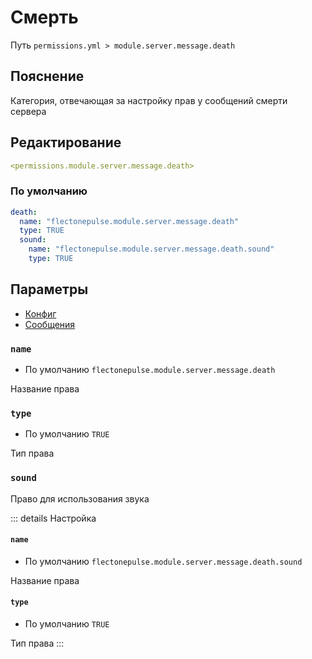 # Смерть
Путь `permissions.yml > module.server.message.death`

## Пояснение
Категория, отвечающая за настройку прав у сообщений смерти сервера

## Редактирование
```yaml
<permissions.module.server.message.death>
```

### По умолчанию
```yaml
death:
  name: "flectonepulse.module.server.message.death"
  type: TRUE
  sound:
    name: "flectonepulse.module.server.message.death.sound"
    type: TRUE
```

## Параметры

- [Конфиг](/en/config/module/server/messsage/death/)
- [Сообщения](/en/messages/ru_ru/module/server/message/death/)

### `name`
- По умолчанию `flectonepulse.module.server.message.death`

Название права

### `type`
- По умолчанию `TRUE`

Тип права

### `sound`

Право для использования звука

::: details Настройка
#### `name`
- По умолчанию `flectonepulse.module.server.message.death.sound`

Название права

#### `type`
- По умолчанию `TRUE`

Тип права
:::

<!--@include: @/en/parts/permission.md-->

